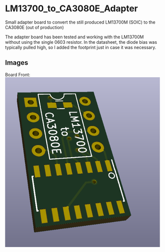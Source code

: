 # LM13700_to_CA3080E_Adapter
Small adapter board to convert the still produced LM13700M (SOIC) to the CA3080E (out of production)

The adapter board has been tested and working with the LM13700M without using the single 0603 resistor. In the datasheet, the diode bias was typically pulled high, so I added the footprint just in case it was necessary.

## Images
Board Front:  
![Board Front](Images/BoardFront.png)
